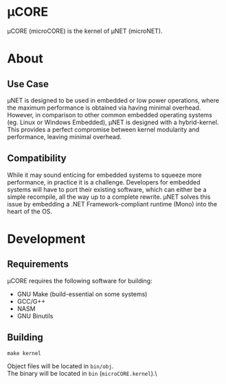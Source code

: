 # µCORE

µCORE (microCORE) is the kernel of µNET (microNET).

# About
## Use Case
µNET is designed to be used in embedded or low power operations, where the maximum performance is obtained via having minimal overhead. However, in comparison to other common embedded operating systems (eg. Linux or Windows Embedded), µNET is designed with a hybrid-kernel. This provides a perfect compromise between kernel modularity and performance, leaving minimal overhead.

## Compatibility
While it may sound enticing for embedded systems to squeeze more performance, in practice it is a challenge. Developers for embedded systems will have to port their existing software, which can either be a simple recompile, all the way up to a complete rewrite. µNET solves this issue by embedding a .NET Framework-compliant runtime (Mono) into the heart of the OS.

# Development
## Requirements
µCORE requires the following software for building:

- GNU Make (build-essential on some systems)
- GCC/G++
- NASM
- GNU Binutils

## Building
```
make kernel
```

Object files will be located in `bin/obj`.\
The binary will be located in `bin` (`microCORE.kernel`).\
